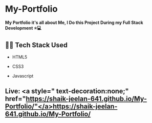 
# My-Portfolio

**My Portfolio it's all about Me, I Do this Project During my Full Stack Development ⭐💻**

## 👩‍💻 Tech Stack Used

- HTML5

- CSS3
  
- Javascript

## <p>Live: <a style=" text-decoration:none;" href="https://shaik-jeelan-641.github.io/My-Portfolio/"</a>https://shaik-jeelan-641.github.io/My-Portfolio/</p>






